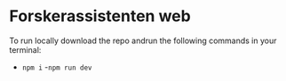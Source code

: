Forskerassistenten web
======================

To run locally download the repo andrun the following commands in your terminal:
- ```npm i```
-```npm run dev```
